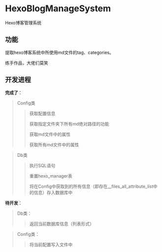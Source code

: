 # HexoBlogManageSystem
Hexo博客管理系统

## 功能

提取hexo博客系统中所使用md文件的tag、categories。

练手作品，大佬们莫笑


## 开发进程

**完成了**：

> Config类
>
> > 获取配置信息
> >
> > 获取指定文件夹下所有md绝对路径的功能
> >
> > 获取md文件中的属性
> >
> > 获取所有md文件中的属性

> Db类
>
> > 执行SQL语句
> >
> > 重置hexo_manager表
> >
> > 将在Config中获取到的所有信息（即存在__files_all_attribute_list中的信息）存入数据库中

**待开发**：

> Db类：
>
> > 返回当前数据库信息（列表形式）

> Config类：
>
> > 将当前配置写入文件中

